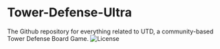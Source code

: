 # Tower-Defense-Ultra
The Github repository for everything related to UTD, a community-based Tower Defense Board Game.
![License](https://licensebuttons.net/p/zero/1.0/80x15.png)
